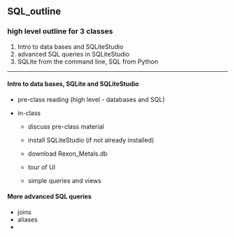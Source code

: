 ## SQL_outline

### high level outline for 3 classes

1. Intro to data bases and SQLiteStudio
2. advanced SQL queries in SQLiteStudio
3. SQLite from the command line, SQL from Python

---

#### Intro to data bases, SQLite and SQLiteStudio

- pre-class reading (high level - databases and SQL)

- in-class 

  - discuss pre-class material

  - install SQLiteStudio (if not already installed)

  - download Rexon_Metals.db

  - tour of UI

  - simple queries and views

    

#### More advanced SQL queries
 - joins
 - aliases
 - 

  

  